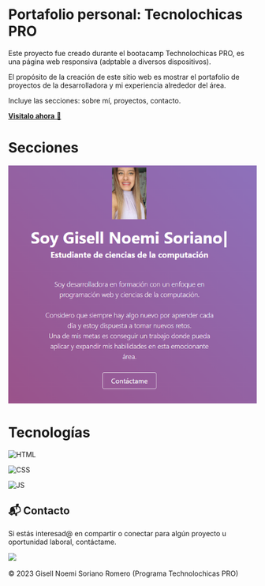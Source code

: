 # Portafolio personal: Tecnolochicas PRO

Este proyecto fue creado durante el bootacamp Technolochicas PRO, es una página web responsiva (adptable a diversos dispositivos).

El propósito de la creación de este sitio web es mostrar el portafolio de proyectos de la desarrolladora y mi experiencia alrededor del área.

Incluye las secciones: sobre mí, proyectos, contacto.


<a href="https://mellifluous-puffpuff-92aa19.netlify.app/" target="_blank">**Visitalo ahora** 🚀</a>
# Secciones 

![Alt text](assets/sobremi.PNG)

# Tecnologías

![HTML](https://img.shields.io/badge/html5%20-%23E34F26.svg?&style=for-the-badge&logo=html5&logoColor=white)

![CSS](https://img.shields.io/badge/css3%20-%231572B6.svg?&style=for-the-badge&logo=css3&logoColor=white)

![JS](https://img.shields.io/badge/javascript%20-%23323330.svg?&style=for-the-badge&logo=javascript&logoColor=%23F7DF1E)

## 📬 Contacto

Si estás interesad@ en compartir o conectar para algún proyecto u oportunidad laboral, contáctame.

<a href="www.linkedin.com/in/soriano-romero-gisell-noemi-0834b0284"><img src="https://www.felberpr.com/wp-content/uploads/linkedin-logo.png" width="30"></img></a>

© 2023 Gisell Noemi Soriano Romero (Programa Technolochicas PRO)
